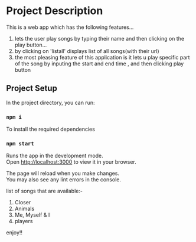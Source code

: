 # Project Description
 This is a web app which has the following features...

1. lets the user play songs by typing their name and then clicking on the play button...
2. by clicking on 'listall' displays list of all songs(with their url)
3. the most pleasing feature of this application is it lets u play specific part of the song by inputing the start and end time ,
and then clicking play button
<project description here>

## Project Setup

In the project directory, you can run:

### `npm i`

To install the required dependencies

### `npm start`

Runs the app in the development mode.\
Open [http://localhost:3000](http://localhost:3000) to view it in your browser.

The page will reload when you make changes.\
You may also see any lint errors in the console.

list of songs that are available:-
1. Closer
2. Animals
3. Me, Myself & I 
4. players

enjoy!!
